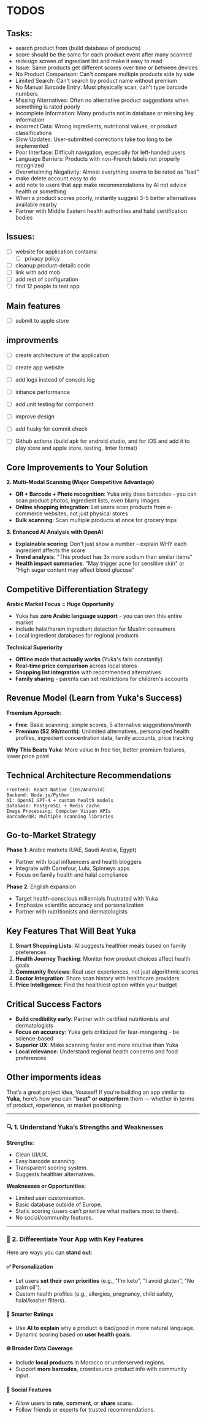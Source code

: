 # TODOS

## Tasks:
- search product from (build database of products)
- score should be the same for each product event after many scanned
- redesign screen of ingrediant list and make it easy to read
- Issue: Same products get different scores over time or between devices
- No Product Comparison: Can't compare multiple products side by side
- Limited Search: Can't search by product name without premium
- No Manual Barcode Entry: Must physically scan, can't type barcode numbers
- Missing Alternatives: Often no alternative product suggestions when something is rated poorly
- Incomplete Information: Many products not in database or missing key information
- Incorrect Data: Wrong ingredients, nutritional values, or product classifications
- Slow Updates: User-submitted corrections take too long to be implemented
- Poor Interface: Difficult navigation, especially for left-handed users
- Language Barriers: Products with non-French labels not properly recognized
- Overwhelming Negativity: Almost everything seems to be rated as "bad"
- make delete account easy to do
- add note to users that app make recommendations by AI not advice health or something
- When a product scores poorly, instantly suggest 3-5 better alternatives available nearby
- Partner with Middle Eastern health authorities and halal certification bodies

## Issues:
- [ ] website for application contains:
    - [ ] privacy policy
- [ ] cleanup product-details code
- [ ] link with add mob
- [ ] add rest of configuration
- [ ] find 12 people to test app

## Main features
- [ ] submit to apple store

## improvments
- [ ] create architecture of the application
- [ ] create app website
- [ ] add logs instead of console.log
- [ ] inhance performance
- [ ] add unit testing for component
- [ ] improve design
- [ ] add husky for commit check
- [ ] Github actions (build apk for android studio, and for IOS and add it to play store and apple store, testing, linter format)
  

## **Core Improvements to Your Solution**

**2. Multi-Modal Scanning (Major Competitive Advantage)**
- **QR + Barcode + Photo recognition**: Yuka only does barcodes - you can scan product photos, ingredient lists, even blurry images
- **Online shopping integration**: Let users scan products from e-commerce websites, not just physical stores
- **Bulk scanning**: Scan multiple products at once for grocery trips

**3. Enhanced AI Analysis with OpenAI**
- **Explainable scoring**: Don't just show a number - explain WHY each ingredient affects the score
- **Trend analysis**: "This product has 3x more sodium than similar items"
- **Health impact summaries**: "May trigger acne for sensitive skin" or "High sugar content may affect blood glucose"

## **Competitive Differentiation Strategy**

**Arabic Market Focus = Huge Opportunity**
- Yuka has **zero Arabic language support** - you can own this entire market
- Include halal/haram ingredient detection for Muslim consumers
- Local ingredient databases for regional products

**Technical Superiority**
- **Offline mode that actually works** (Yuka's fails constantly)
- **Real-time price comparison** across local stores
- **Shopping list integration** with recommended alternatives
- **Family sharing** - parents can set restrictions for children's accounts

## **Revenue Model (Learn from Yuka's Success)**

**Freemium Approach**:
- **Free**: Basic scanning, simple scores, 5 alternative suggestions/month
- **Premium ($2.99/month)**: Unlimited alternatives, personalized health profiles, ingredient concentration data, family accounts, price tracking

**Why This Beats Yuka**: More value in free tier, better premium features, lower price point

## **Technical Architecture Recommendations**

```
Frontend: React Native (iOS/Android)
Backend: Node.js/Python
AI: OpenAI GPT-4 + custom health models
Database: PostgreSQL + Redis cache
Image Processing: Computer Vision APIs
Barcode/QR: Multiple scanning libraries
```

## **Go-to-Market Strategy**

**Phase 1**: Arabic markets (UAE, Saudi Arabia, Egypt)
- Partner with local influencers and health bloggers
- Integrate with Carrefour, Lulu, Spinneys apps
- Focus on family health and halal compliance

**Phase 2**: English expansion
- Target health-conscious millennials frustrated with Yuka
- Emphasize scientific accuracy and personalization
- Partner with nutritionists and dermatologists

## **Key Features That Will Beat Yuka**

1. **Smart Shopping Lists**: AI suggests healthier meals based on family preferences
2. **Health Journey Tracking**: Monitor how product choices affect health goals
3. **Community Reviews**: Real user experiences, not just algorithmic scores
4. **Doctor Integration**: Share scan history with healthcare providers
5. **Price Intelligence**: Find the healthiest option within your budget

## **Critical Success Factors**

- **Build credibility early**: Partner with certified nutritionists and dermatologists
- **Focus on accuracy**: Yuka gets criticized for fear-mongering - be science-based
- **Superior UX**: Make scanning faster and more intuitive than Yuka
- **Local relevance**: Understand regional health concerns and food preferences

## Other imporments ideas

That’s a great project idea, Youssef! If you're building an app similar to **Yuka**, here’s how you can **"beat" or outperform** them — whether in terms of product, experience, or market positioning.

---

### 🔍 1. **Understand Yuka’s Strengths and Weaknesses**

**Strengths:**

* Clean UI/UX.
* Easy barcode scanning.
* Transparent scoring system.
* Suggests healthier alternatives.

**Weaknesses or Opportunities:**

* Limited user customization.
* Basic database outside of Europe.
* Static scoring (users can’t prioritize what matters most to them).
* No social/community features.

---

### 🚀 2. **Differentiate Your App with Key Features**

Here are ways you can **stand out**:

#### ✅ Personalization

* Let users **set their own priorities** (e.g., "I'm keto", "I avoid gluten", "No palm oil").
* Custom health profiles (e.g., allergies, pregnancy, child safety, halal/kosher filters).

#### 🧠 Smarter Ratings

* Use **AI to explain** why a product is bad/good in more natural language.
* Dynamic scoring based on **user health goals**.

#### 🌐 Broader Data Coverage

* Include **local products** in Morocco or underserved regions.
* Support **more barcodes**, crowdsource product info with community input.

#### 👥 Social Features

* Allow users to **rate**, **comment**, or **share** scans.
* Follow friends or experts for trusted recommendations.
